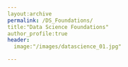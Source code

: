 ```yaml
---
layout:archive
permalink: /DS_Foundations/
title:"Data Science Foundations"
author_profile:true
header:
  image:"/images/datascience_01.jpg"

---
```

